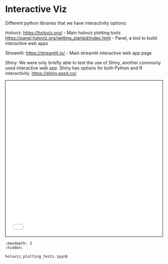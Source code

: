 # Interactive Viz

Different python libraries that we have interactivity options:

Holoviz:
https://holoviz.org/ - Main holoviz plotting tools
https://panel.holoviz.org/getting_started/index.html - Panel, a tool to build interactive web apps

Streamlit:
https://streamlit.io/ - Main streamlit interactive web app page

Shiny:
We were only briefly able to test the use of Shiny, another commonly used interactive web app.
Shiny has options for both Python and R interactivity.
https://shiny.posit.co/

<iframe src="first_figure.html" width="100%" height="500" style="border:1px solid black;">  </iframe>

```{toctree}
:maxdepth: 2
:hidden:

holoviz_plotting_tests.ipynb
```


